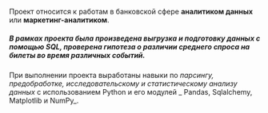Проект относится к работам в банковской сфере **аналитиком данных** или **маркетинг-аналитиком**.

##### _В рамках проекта была произведена выгрузка и подготовку данных с помощью SQL, проверена гипотеза о различии среднего спроса на билеты во время различных событий_.

При выполнении проекта выработаны навыки по _парсингу, предобработке, исследовательскому и статистическому анализу данных_ с использованием Python и его модулей _ Pandas, Sqlalchemy, Matplotlib и NumPy_.

